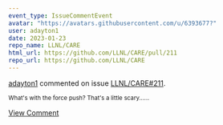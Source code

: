 ```yaml
---
event_type: IssueCommentEvent
avatar: "https://avatars.githubusercontent.com/u/6393677?"
user: adayton1
date: 2023-01-23
repo_name: LLNL/CARE
html_url: https://github.com/LLNL/CARE/pull/211
repo_url: https://github.com/LLNL/CARE
---
```


<a href='https://github.com/adayton1' target='_blank'>adayton1</a> commented on issue <a href='https://github.com/LLNL/CARE/pull/211' target='_blank'>LLNL/CARE#211</a>.

<small>What's with the force push? That's a little scary......</small>

<a href='https://github.com/LLNL/CARE/pull/211' target='_blank'>View Comment</a>